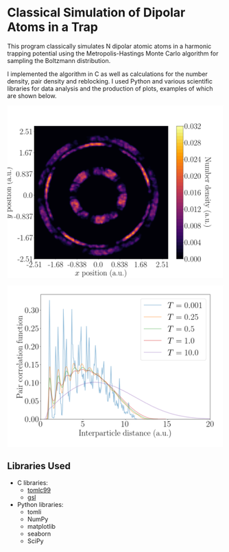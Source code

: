# Classical Simulation of Dipolar Atoms in a Trap
This program classically simulates N dipolar atomic atoms in a harmonic trapping potential using the Metropolis-Hastings Monte Carlo algorithm for sampling the Boltzmann distribution.

I implemented the algorithm in C as well as calculations for the number density, pair density and reblocking. I used Python and various scientific libraries for data analysis and the production of plots, examples of which are shown below.

![Low temperature number density contour plot for 15 atoms in a pancake-shaped trap.](images/density_contour.png)

![Plot of the pair correlation function at various different temperature for a pancake-shaped trap showing the phase transition of the system.](images/interparticle_distance.png)


## Libraries Used
- C libraries:
    - [tomlc99](https://github.com/cktan/tomlc99)
    - [gsl](https://www.gnu.org/software/gsl/doc/html/index.html)
- Python libraries:
    - tomli
    - NumPy
    - matplotlib
    - seaborn
    - SciPy
